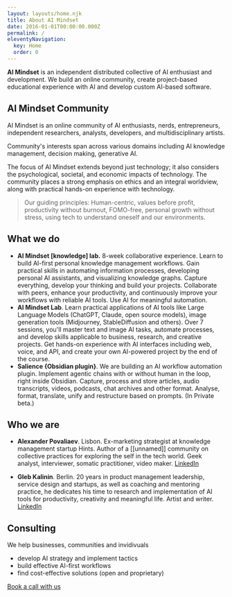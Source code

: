 ```yaml
---
layout: layouts/home.njk
title: About AI Mindset
date: 2016-01-01T00:00:00.000Z
permalink: /
eleventyNavigation:
  key: Home
  order: 0
---
```


**AI Mindset** is an independent distributed collective of AI enthusiast and development. We build an online community, create project-based educational experience with AI and develop custom AI-based software.



## AI Mindset Community

AI Mindset is an online community of AI enthusiasts, nerds, entrepreneurs, independent researchers, analysts, developers, and multidisciplinary artists.

Community's interests span across various domains including AI knowledge management, decision making, generative AI.

The focus of AI Mindset extends beyond just technology; it also considers the psychological, societal, and economic impacts of technology. The community places a strong emphasis on ethics and an integral worldview, along with practical hands-on experience with technology.

> Our guiding principles: Human-centric, values before profit, productivity without burnout, FOMO-free, personal growth without stress, using tech to understand oneself and our environments.


## What we do

- **AI Mindset [knowledge] lab.** 8-week collaborative experience. Learn to build AI-first personal knowledge management workflows. Gain practical skills in automating information processes, developing personal AI assistants, and visualizing knowledge graphs. Capture everything, develop your thinking and build your projects. Collaborate with peers, enhance your productivity, and continuously improve your workflows with reliable AI tools. Use AI for meaningful automation.
- **AI Mindset Lab**.  Learn practical applications of AI tools like Large Language Models (ChatGPT, Claude, open source models), image generation tools (Midjourney, StableDiffusion and others). Over 7 sessions, you'll master text and image AI tasks, automate processes, and develop skills applicable to business, research, and creative projects. Get hands-on experience with AI interfaces including web, voice, and API, and create your own AI-powered project by the end of the course.
- **Salience {Obsidian plugin}**. We are building an AI workflow automation plugin. Implement agentic chains with or without human in the loop, right inside Obsidian. Capture, process and store articles, audio transcripts, videos, podcasts, chat archives and other format. Analyse, format, translate, unify and restructure based on prompts. (In Private beta.)

## Who we are

- **Alexander Povaliaev**. Lisbon. Ex-marketing strategist at knowledge management startup Hints. Author of a [[unnamed]] community on collective practices for exploring the self in the tech world. Geek analyst, interviewer, somatic practitioner, video maker. [LinkedIn](https://www.linkedin.com/in/povaliaev/)

- **Gleb Kalinin**. Berlin. 20 years in product management leadership, service design and startups, as well as coaching and mentoring practice, he dedicates his time to research and implementation of AI tools for productivity, creativity and meaningful life. Artist and writer. [LinkedIn](https://www.linkedin.com/in/glebkalinin/)

## Consulting

We help businesses, communities and invidivuals

- develop AI strategy and implement tactics
- build effective AI-first workflows
- find cost-effective solutions (open and proprietary)

[Book a call with us](https://cal.com/team/ai-mindset/ai-mindset-team-call)